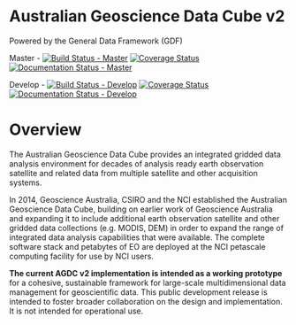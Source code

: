 # Australian Geoscience Data Cube v2

Powered by the General Data Framework (GDF)

Master -
[![Build Status - Master](https://travis-ci.org/data-cube/agdc-v2.svg?branch=master)](https://travis-ci.org/data-cube/agdc-v2)
[![Coverage Status](https://coveralls.io/repos/data-cube/agdc-v2/badge.svg?branch=master&service=github)](https://coveralls.io/github/data-cube/agdc-v2?branch=master)
[![Documentation Status - Master](https://readthedocs.org/projects/agdc-v2/badge/?version=latest)](https://readthedocs.org/projects/agdc-v2/?badge=latest)

Develop -
[![Build Status - Develop](https://travis-ci.org/data-cube/agdc-v2.svg?branch=develop)](https://travis-ci.org/data-cube/agdc-v2)
[![Coverage Status](https://coveralls.io/repos/data-cube/agdc-v2/badge.svg?branch=develop&service=github)](https://coveralls.io/github/data-cube/agdc-v2?branch=develop)
[![Documentation Status - Develop](https://readthedocs.org/projects/agdc-v2/badge/?version=develop)](https://readthedocs.org/projects/agdc-v2/?badge=develop)

Overview
========

The Australian Geoscience Data Cube provides an integrated gridded data analysis environment for decades of analysis ready earth observation satellite and related data from multiple satellite and other acquisition systems.

In 2014, Geoscience Australia, CSIRO and the NCI established the Australian Geoscience Data Cube, building on earlier work of Geoscience Australia and expanding it to include additional earth observation satellite and other gridded data collections (e.g. MODIS, DEM) in order to expand the range of integrated data analysis capabilities that were available. The complete software stack and petabytes of EO are deployed at the NCI petascale computing facility for use by NCI users.

__The current AGDC v2 implementation is intended as a working prototype__ for a cohesive, sustainable framework for large-scale multidimensional data management for geoscientific data. This public development release is intended to foster broader collaboration on the design and implementation. It is not intended for operational use.
